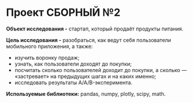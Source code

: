 # Проект СБОРНЫЙ №2
**Объект исследования -** стартап, который продаёт продукты питания.

**Цель исследования -** разобраться, как ведут себя пользователи мобильного приложения, а также:

- изучить воронку продаж;
- узнать, как пользователи доходят до покупки;
- посчитать сколько пользователей доходит до покупки, а сколько — «застревает» на предыдущих шагах и на каких именно;
- исследовать результаты A/A/B-эксперимента.

**Используемые библиотеки:** pandas, numpy, plotly, scipy, math.
